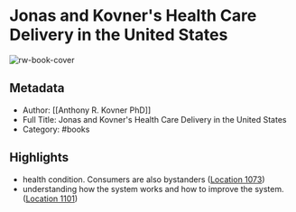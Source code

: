 # Jonas and Kovner's Health Care Delivery in the United States

![rw-book-cover](https://m.media-amazon.com/images/I/814lIciLRML._SY160.jpg)

## Metadata
- Author: [[Anthony R. Kovner PhD]]
- Full Title: Jonas and Kovner's Health Care Delivery in the United States
- Category: #books

## Highlights
- health condition. Consumers are also bystanders ([Location 1073](https://readwise.io/to_kindle?action=open&asin=B00W5Q24DI&location=1073))
- understanding how the system works and how to improve the system. ([Location 1101](https://readwise.io/to_kindle?action=open&asin=B00W5Q24DI&location=1101))
